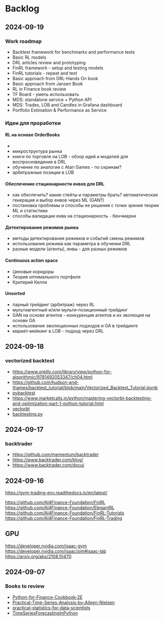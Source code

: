 # Backlog

## 2024-09-19

### Work roadmap

- Backtest framework for benchmarks and performance tests
- Basic RL models
- DRL articles review and prototyping
- FinRL framework - setup and testing models
- FinRL tutorials - repeat and test 
- Basic approach from DRL-Hands On book
- Basic approach from Jansen Book
- RL in Finance book review
- TF Board - уметь использовать
- MDS: standalone service + Python API
- MDS: Trades, LOB and Candles in Grafana dashboard
- Portfolio Estimation & Performance as Service 

### Идеи для проработки

#### RL на основе OrderBooks
- 
- микроструктура рынка
- книги по торговле на LOB - обзор идей и моделей для воспросизведения в DRL
- обучение по аналогии с Atari Games - по скринам?
- арбитражные позиции в LOB

#### Обеспечение стационарности енвов для DRL

- как обеспечить? какие стейты и параметры брать? автоматическая генерация и выбор енвов через ML (GAN?)
- постановка проблемы и способы ее решения с точки зрения теории ML и статистики
- способы валидации енва на стационарность - бенчмарки

#### Детектирование режимов рынка

- методы детектирования режимов и событий смены режимов
- использование режима как параметра в обучении DRL
- разные модели (агенты), енвы - для разных режимов

#### Continuous action space

- Ценовые коридоры
- Теория оптимального портфеля
- Критерий Келли

#### Unsorted

- парный трейдинг (арбитраж) через RL
- мультиагентный и/или мульти-позиционный трейдинг
- GAN на основе агентов - конкуренция агентов и их эволюция на основе GA
- использование эволюционных подходов и GA в трейдинге
- маркет-мейкинг в LOB - подход через DRL


## 2024-09-18

### vectorized backtest
- https://www.oreilly.com/library/view/python-for-algorithmic/9781492053347/ch04.html
- https://github.com/hudson-and-thames/backtest_tutorial/blob/main/Vectorized_Backtest_Tutorial.ipynb
- [pybacktest](https://github.com/ematvey/pybacktest)
- https://www.marketcalls.in/python/mastering-vectorbt-backtesting-and-optimization-part-1-python-tutorial.html
- [vectorbt](https://vectorbt.dev/)
- [backtesting.py](https://github.com/kernc/backtesting.py)


## 2024-09-17

### backtrader

- https://github.com/mementum/backtrader
- https://www.backtrader.com/blog/
- https://www.backtrader.com/docu/


## 2024-09-16
https://gym-trading-env.readthedocs.io/en/latest/

https://github.com/AI4Finance-Foundation/FinRL
https://github.com/AI4Finance-Foundation/ElegantRL
https://github.com/AI4Finance-Foundation/FinRL-Tutorials
https://github.com/AI4Finance-Foundation/FinRL-Trading

## GPU
https://developer.nvidia.com/isaac-gym
https://developer.nvidia.com/isaac/sim#isaac-lab
https://arxiv.org/abs/2108.10470


## 2024-09-07

### Books to review

- [Python-for-Finance-Cookbook-2E](https://github.com/erykml/Python-for-Finance-Cookbook-2E)
- [Practical-Time-Series-Analysis-by-Aileen-Nielsen](https://github.com/vbukkala/Practical-Time-Series-Analysis-by-Aileen-Nielsen)
- [practical-statistics-for-data-scientists](https://github.com/gedeck/practical-statistics-for-data-scientists)
- [TimeSeriesForecastingInPython](https://github.com/marcopeix/TimeSeriesForecastingInPython)

